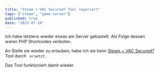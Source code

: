```yaml
---
title: "Steam + VAC Secured? Tool repariert"
tags: ["steam", "game-server"]
published: true
date: "2013-07-18"
---
```


Ich habe letztens wieder etwas am Server gebastelt. Als Folge dessen waren PHP Shortcodes verboten.

An Stelle sie wieder zu erlauben, habe ich sie beim [Steam + VAC Secured?](/gameserver-tools/steam-vac-secured/ "Steam + VAC Secured?") Tool durch ` ersetzt.`

Das Tool funktioniert damit wieder.


